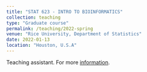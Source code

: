 ```yaml
---
title: "STAT 623 - INTRO TO BIOINFORMATICS"
collection: teaching
type: "Graduate course"
permalink: /teaching/2022-spring
venue: "Rice University, Department of Statistics"
date: 2022-01-13
location: "Houston, U.S.A"
---
```


Teaching assistant. For more [information](https://courses.rice.edu/courses/!SWKSCAT.cat?p_action=COURSE&p_term=201420&p_crn=21099).
